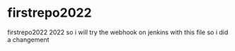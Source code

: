 # firstrepo2022
firstrepo2022 2022
so i will try the webhook on jenkins with this file
so i did a changement
